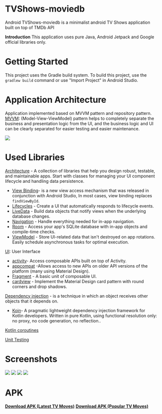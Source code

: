 # TVShows-moviedb
Android TVShows-moviedb is a minimalist android TV Shows application built on top of TMDb API

**Introduction**
This application uses pure Java, Android Jetpack and Google official libraries only.

# Getting Started
This project uses the Gradle build system. To build this project, use the `gradlew build` command or use "Import Project" in Android Studio.

# Application Architecture
Application implemented based on MVVM pattern and repository pattern.
[MVVM](https://developer.android.com/jetpack/guide#recommended-app-arch): (Model-View-ViewModel) pattern helps to completely separate the business and presentation logic from the UI, and the business logic and UI can be clearly separated for easier testing and easier maintenance.

<img src="https://github.com/MahmoudShawky/TVShows-moviedb/blob/master/screenshots/architecture.png">

# Used Libraries
[Architecture](https://developer.android.com/jetpack/arch/) - A collection of libraries that help you design robust, testable, and maintainable apps. Start with classes for managing your UI component lifecycle and handling data persistence.

 - [View Binding](https://developer.android.com/topic/libraries/view-binding)-  is a new view access mechanism that was released in conjunction with Android Studio, In most cases, view binding replaces `findViewById`.
 - [Lifecycles](https://developer.android.com/topic/libraries/architecture/lifecycle)  - Create a UI that automatically responds to lifecycle events.
 - [LiveData](https://developer.android.com/topic/libraries/architecture/livedata)  - Build data objects that notify views when the underlying database changes.
 - [Navigation](https://developer.android.com/topic/libraries/architecture/navigation/)  - Handle everything needed for in-app navigation.
 - [Room](https://developer.android.com/topic/libraries/architecture/room)  - Access your app's SQLite database with in-app objects and compile-time checks.
 - [ViewModel](https://developer.android.com/topic/libraries/architecture/viewmodel)  - Store UI-related data that isn't destroyed on app rotations. Easily schedule asynchronous tasks for optimal execution.

[UI](): User Interface
 - [activity](https://developer.android.com/jetpack/androidx/releases/activity)- Access composable APIs built on top of Activity.
 - [appcompat](https://developer.android.com/jetpack/androidx/releases/appcompat) -Allows access to new APIs on older API versions of the platform (many using Material Design).
 - [Fragment](https://developer.android.com/guide/components/fragments)  - A basic unit of composable UI.
 - [cardview](https://developer.android.com/jetpack/androidx/releases/cardview) - Implement the Material Design card pattern with round corners and drop shadows.

[Dependency injection](https://developer.android.com/training/dependency-injection) - is a technique in which an object receives other objects that it depends on.

 - [Koin](https://insert-koin.io/)- A pragmatic lightweight dependency injection framework for Kotlin developers.
      Written in pure Kotlin, using functional resolution only: no proxy, no code generation, no reflection..
 
[Kotlin coroutines](https://developer.android.com/kotlin/coroutines)

[Unit Testing](https://developer.android.com/training/testing)
 
# Screenshots
<img src="https://github.com/MahmoudShawky/TVShows-moviedb/blob/master/screenshots/1.png"> <img src="https://github.com/MahmoudShawky/TVShows-moviedb/blob/master/screenshots/2.png"> <img src="https://github.com/MahmoudShawky/TVShows-moviedb/blob/master/screenshots/3.png"> <img src="https://github.com/MahmoudShawky/TVShows-moviedb/blob/master/screenshots/4.png"> 

# APK
  [**Download APK (Latest TV Moves)**](https://github.com/MahmoudShawky/TVShows-moviedb/blob/master/screenshots/TheAir_debug_1.0.0_latest.apk)
  [**Download APK (Popular TV Moves)**](https://github.com/MahmoudShawky/TVShows-moviedb/blob/master/screenshots/TheAir_debug_1.0.0_popular.apk)
